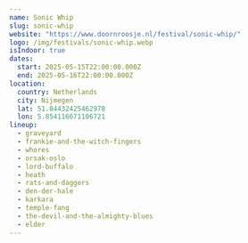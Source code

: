 ```yaml
---
name: Sonic Whip
slug: sonic-whip
website: "https://www.doornroosje.nl/festival/sonic-whip/"
logo: /img/festivals/sonic-whip.webp
isIndoor: true
dates:
  start: 2025-05-15T22:00:00.000Z
  end: 2025-05-16T22:00:00.000Z
location:
  country: Netherlands
  city: Nijmegen
  lat: 51.84432425462978
  lon: 5.854116671106721
lineup:
  - graveyard
  - frankie-and-the-witch-fingers
  - whores
  - orsak-oslo
  - lord-buffalo
  - heath
  - rats-and-daggers
  - den-der-hale
  - karkara
  - temple-fang
  - the-devil-and-the-almighty-blues
  - elder
---
```

